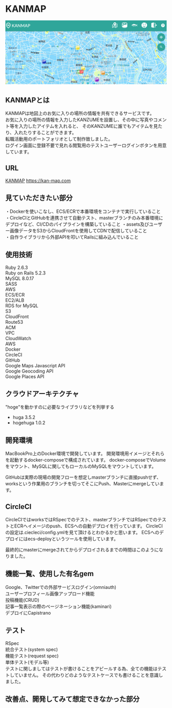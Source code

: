 # KANMAP
![README_KANMAP](./app/assets/images/README2.png)
 
## KANMAPとは

KANMAPは地図上のお気に入りの場所の情報を共有できるサービスです。<br>
お気に入りの場所の情報を入力したKANZUMEを設置し、その中に写真やコメント等を入力したアイテムを入れると、
そのKANZUMEに誰でもアイテムを見たり、入れたりすることができます。<br>
転職活動用のポートフォリオとして制作致しました。<br>
ログイン画面に登録不要で見れる閲覧用のテストユーザーログインボタンを用意しています。<br>

## URL
[KANMAP](https://kan-map.com)
https://kan-map.com
 
## 見ていただきたい部分
 
・Dockerを使いこなし、ECS/ECRで本番環境をコンテナで実行していること<br>
・CircleCIとGitHubを連携させて自動テスト、masterブランチのみ本番環境にデプロイなど、CI/CDのパイプラインを構築していること
・assets及びユーザー画像データをS3からCloudFrontを使用してCDNで配信していること<br>
・自作ライブラリから外部APIを叩いてRailsに組み込んでいること<br>
 
## 使用技術
Ruby 2.6.3<br>
Ruby on Rails 5.2.3<br>
MySQL 8.0.17<br>
SASS<br>
AWS<br>
  ECS/ECR<br>
  EC2/ALB<br>
  RDS for MySQL<br>
  S3<br>
  CloudFront<br>
  Route53<br>
  ACM<br>
  VPC<br>
  CloudWatch<br>
  AWS<br>
Docker<br>
CircleCI<br>
GitHub<br>
Google Maps Javascript API<br>
Google Geocoding API<br>
Google Places API

 
## クラウドアーキテクチャ
 
"hoge"を動かすのに必要なライブラリなどを列挙する<br>
 
* huga 3.5.2
* hogehuga 1.0.2
 
## 開発環境
 
MacBookPro上のDocker環境で開発しています。 開発環境用イメージとそれらを起動するdocker-composeで構成されています。 docker-composeでVolumeをマウント、MySQLに関してもローカルのMySQLをマウントしています。<br>

GitHubは実際の現場の開発フローを想定しmasterブランチに直接pushせず、worksという作業用のブランチを切ってそこにPush、Masterにmergeしています。<br>
 
## CircleCI
 
CircleCIではworksではRSpecでのテスト、masterブランチではRSpecでのテストとECRへイメージのpush、ECSへの自動デプロイを行っています。 CircleCIの設定は.ciecleci/config.ymlを見て頂けるとわかるかと思います。 ECSへのデプロイにはecs-deployというツールを使用しています。<br>

最終的にmasterにmergeされてからデプロイされるまでの時間はこのようになりました。
 
## 機能一覧、使用した有名gem

Google、Twitterでの外部サービスログイン(omniauth)<br>
ユーザープロフィール画像アップロード機能<br>
投稿機能(CRUD)<br>
記事一覧表示の際のページネーション機能(kaminari)<br>
デプロイにCapistrano<br>
 
## テスト
 
RSpec<br>
統合テスト(system spec)<br>
機能テスト(request spec)<br>
単体テスト(モデル等)<br>
テストに関しましてはテストが書けることをアピールする為、全ての機能はテストしていません。 その代わりどのようなテストケースでも書けることを意識しました。<br>

## 改善点、開発してみて想定できなかった部分
<br>